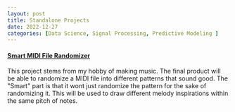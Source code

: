 ```yaml
---
layout: post
title: Standalone Projects
date: 2022-12-27
categories: [Data Science, Signal Processing, Predictive Modeling ]
---
```


#### [Smart MIDI File Randomizer](https://nbviewer.org/github/jeongwoongc/jeongwoongc.github.io/blob/main/all_collections/JupyterNBs/Standalone_MIDI/MIDI.ipynb)

This project stems from my hobby of making music. The final product will be able to randomize a MIDI file into different patterns that sound good. The "Smart" part is that it wont just randomize the pattern for the sake of randomizing it. This will be used to draw different melody inspirations within the same pitch of notes.
